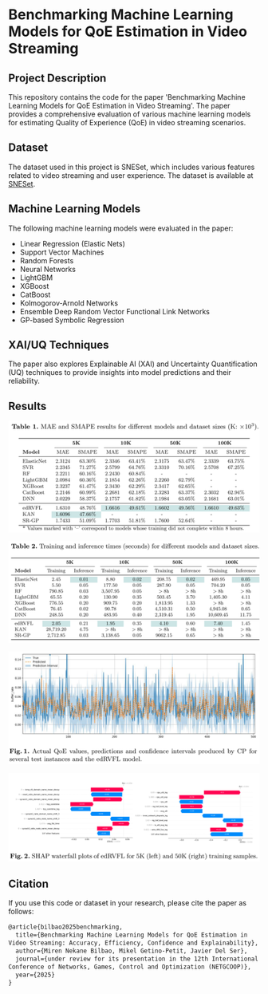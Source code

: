 
# Benchmarking Machine Learning Models for QoE Estimation in Video Streaming

## Project Description
This repository contains the code for the paper 'Benchmarking Machine Learning Models for QoE Estimation in Video Streaming'. The paper provides a comprehensive evaluation of various machine learning models for estimating Quality of Experience (QoE) in video streaming scenarios.

## Dataset
The dataset used in this project is SNESet, which includes various features related to video streaming and user experience. The dataset is available at [SNESet](https://github.com/YananLi18/SNESet).

## Machine Learning Models
The following machine learning models were evaluated in the paper:
- Linear Regression (Elastic Nets)
- Support Vector Machines
- Random Forests
- Neural Networks
- LightGBM
- XGBoost
- CatBoost
- Kolmogorov-Arnold Networks
- Ensemble Deep Random Vector Functional Link Networks
- GP-based Symbolic Regression

## XAI/UQ Techniques
The paper also explores Explainable AI (XAI) and Uncertainty Quantification (UQ) techniques to provide insights into model predictions and their reliability. 

## Results

![MAE and SMAPE](https://github.com/javierdelser/QoE_XAI_UQ/blob/main/img/MAE_SMAPE.png)

![Training and inference times](https://github.com/javierdelser/QoE_XAI_UQ/blob/main/img/training_inference_times.png)

![Confidence estimation via CP](https://github.com/javierdelser/QoE_XAI_UQ/blob/main/img/confidence_edrvfl.png)

![SHAP Waterfall plot](https://github.com/javierdelser/QoE_XAI_UQ/blob/main/img/SHAP_edRVFL_waterfalls.png)

## Citation
If you use this code or dataset in your research, please cite the paper as follows:
```
@article{bilbao2025benchmarking,
  title={Benchmarking Machine Learning Models for QoE Estimation in Video Streaming: Accuracy, Efficiency, Confidence and Explainability},
  author={Miren Nekane Bilbao, Mikel Getino-Petit, Javier Del Ser},
  journal={under review for its presentation in the 12th International Conference of Networks, Games, Control and Optimization (NETGCOOP)},
  year={2025}
}
```
